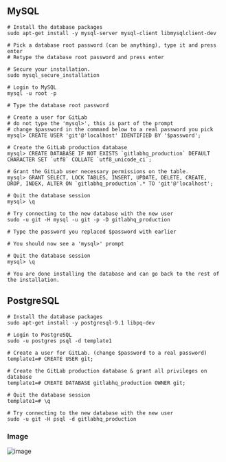 
## MySQL

    # Install the database packages
    sudo apt-get install -y mysql-server mysql-client libmysqlclient-dev

    # Pick a database root password (can be anything), type it and press enter
    # Retype the database root password and press enter

    # Secure your installation.
    sudo mysql_secure_installation
    
    # Login to MySQL
    mysql -u root -p

    # Type the database root password

    # Create a user for GitLab
    # do not type the 'mysql>', this is part of the prompt
    # change $password in the command below to a real password you pick
    mysql> CREATE USER 'git'@'localhost' IDENTIFIED BY '$password';

    # Create the GitLab production database
    mysql> CREATE DATABASE IF NOT EXISTS `gitlabhq_production` DEFAULT CHARACTER SET `utf8` COLLATE `utf8_unicode_ci`;

    # Grant the GitLab user necessary permissions on the table.
    mysql> GRANT SELECT, LOCK TABLES, INSERT, UPDATE, DELETE, CREATE, DROP, INDEX, ALTER ON `gitlabhq_production`.* TO 'git'@'localhost';

    # Quit the database session
    mysql> \q

    # Try connecting to the new database with the new user
    sudo -u git -H mysql -u git -p -D gitlabhq_production

    # Type the password you replaced $password with earlier

    # You should now see a 'mysql>' prompt

    # Quit the database session
    mysql> \q

    # You are done installing the database and can go back to the rest of the installation.


## PostgreSQL

    # Install the database packages
    sudo apt-get install -y postgresql-9.1 libpq-dev

    # Login to PostgreSQL
    sudo -u postgres psql -d template1

    # Create a user for GitLab. (change $password to a real password)
    template1=# CREATE USER git;

    # Create the GitLab production database & grant all privileges on database
    template1=# CREATE DATABASE gitlabhq_production OWNER git;

    # Quit the database session
    template1=# \q

    # Try connecting to the new database with the new user
    sudo -u git -H psql -d gitlabhq_production

### Image

![image](https://user-images.githubusercontent.com/100669802/209051031-c2b16984-361e-4fff-a9b9-e5cb443928fc.png)
